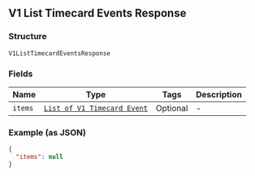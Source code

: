 ## V1 List Timecard Events Response

### Structure

`V1ListTimecardEventsResponse`

### Fields

| Name | Type | Tags | Description |
|  --- | --- | --- | --- |
| `items` | [`List of V1 Timecard Event`](/doc/models/v1-timecard-event.md) | Optional | - |

### Example (as JSON)

```json
{
  "items": null
}
```

